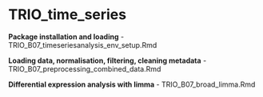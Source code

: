 # TRIO_time_series

**Package installation and loading**  - TRIO_B07_timeseriesanalysis_env_setup.Rmd

**Loading data, normalisation, filtering, cleaning metadata** - TRIO_B07_preprocessing_combined_data.Rmd

**Differential expression analysis with limma** - TRIO_B07_broad_limma.Rmd

